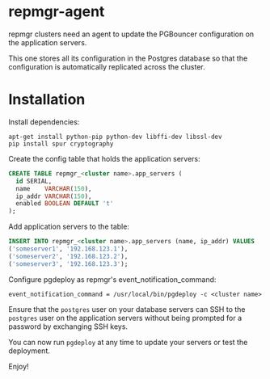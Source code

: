 # repmgr-agent

repmgr clusters need an agent to update the PGBouncer configuration on the
application servers.

This one stores all its configuration in the Postgres database so that
the configuration is automatically replicated across the cluster.

# Installation

Install dependencies:

```
apt-get install python-pip python-dev libffi-dev libssl-dev
pip install spur cryptography
```

Create the config table that holds the application servers:

```sql
CREATE TABLE repmgr_<cluster name>.app_servers (
  id SERIAL,
  name    VARCHAR(150),
  ip_addr VARCHAR(150),
  enabled BOOLEAN DEFAULT 't'
);
```

Add application servers to the table:

```sql
INSERT INTO repmgr_<cluster name>.app_servers (name, ip_addr) VALUES
('someserver1', '192.168.123.1'),
('someserver2', '192.168.123.2'),
('someserver3', '192.168.123.3');
```

Configure pgdeploy as repmgr's event_notification_command:

```
event_notification_command = /usr/local/bin/pgdeploy -c <cluster name>
```

Ensure that the `postgres` user on your database servers can SSH to
the `postgres` user on the application servers without being prompted
for a password by exchanging SSH keys.

You can now run `pgdeploy` at any time to update your servers or test
the deployment.

Enjoy!
